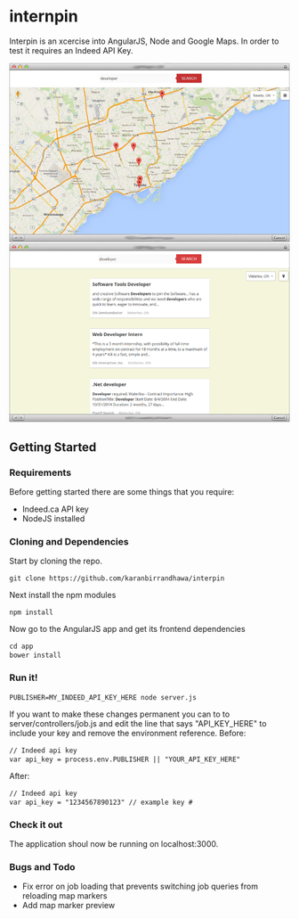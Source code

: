 internpin
=========

Interpin is an xcercise into AngularJS, Node and Google Maps. In order to test it requires an Indeed API Key. 

![ScreenShot](media/preview1.png)
![ScreenShot](media/preview2.png)

## Getting Started

### Requirements 

Before getting started there are some things that you require: 

* Indeed.ca API key
* NodeJS installed

### Cloning and Dependencies

Start by cloning the repo.

	git clone https://github.com/karanbirrandhawa/interpin

Next install the npm modules

	npm install

Now go to the AngularJS app and get its frontend dependencies

	cd app
	bower install

### Run it!

	PUBLISHER=MY_INDEED_API_KEY_HERE node server.js

If you want to make these changes permanent you can to to server/controllers/job.js and edit the line that says "API_KEY_HERE" to include your key and remove the environment reference. Before:

	// Indeed api key
	var api_key = process.env.PUBLISHER || "YOUR_API_KEY_HERE"

After:

	// Indeed api key
	var api_key = "1234567890123" // example key #

### Check it out 

The application shoul now be running on localhost:3000.

### Bugs and Todo

* Fix error on job loading that prevents switching job queries from reloading map markers
* Add map marker preview 